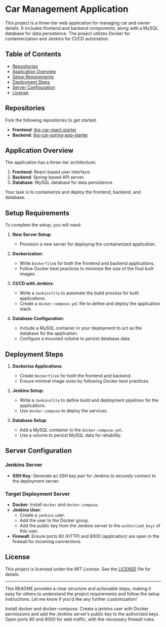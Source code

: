 # Car Management Application

This project is a three-tier web application for managing car and owner details. It includes frontend and backend components, along with a MySQL database for data persistence. The project utilizes Docker for containerization and Jenkins for CI/CD automation.

## Table of Contents
- [Repositories](#repositories)
- [Application Overview](#application-overview)
- [Setup Requirements](#setup-requirements)
- [Deployment Steps](#deployment-steps)
- [Server Configuration](#server-configuration)
- [License](#license)

## Repositories

Fork the following repositories to get started:

- **Frontend**: [lbg-car-react-starter](https://github.com/qa-instructor/lbg-car-react-starter)
- **Backend**: [lbg-car-spring-app-starter](https://github.com/qa-instructor/lbg-car-spring-app-starter)

## Application Overview

The application has a three-tier architecture:
1. **Frontend**: React-based user interface.
2. **Backend**: Spring-based API server.
3. **Database**: MySQL database for data persistence.

Your task is to containerize and deploy the frontend, backend, and database.

## Setup Requirements

To complete the setup, you will need:

1. **New Server Setup**:
   - Provision a new server for deploying the containerized application.

2. **Dockerization**:
   - Write `Dockerfile`s for both the frontend and backend applications.
   - Follow Docker best practices to minimize the size of the final built images.

3. **CI/CD with Jenkins**:
   - Write a `Jenkinsfile` to automate the build process for both applications.
   - Create a `docker-compose.yml` file to define and deploy the application stack.

4. **Database Configuration**:
   - Include a MySQL container in your deployment to act as the database for the application.
   - Configure a mounted volume to persist database data.

## Deployment Steps

1. **Dockerize Applications**:
   - Create `Dockerfile`s for both the frontend and backend.
   - Ensure minimal image sizes by following Docker best practices.

2. **Jenkins Setup**:
   - Write a `Jenkinsfile` to define build and deployment pipelines for the applications.
   - Use `docker-compose` to deploy the services.

3. **Database Setup**:
   - Add a MySQL container in the `docker-compose.yml`.
   - Use a volume to persist MySQL data for reliability.

## Server Configuration

### Jenkins Server
- **SSH Key**: Generate an SSH key pair for Jenkins to securely connect to the deployment server.
  
### Target Deployment Server
- **Docker**: Install `docker` and `docker-compose`.
- **Jenkins User**:
  - Create a `jenkins` user.
  - Add the user to the Docker group.
  - Add the public key from the Jenkins server to the `authorized_keys` of this user.
- **Firewall**: Ensure ports 80 (HTTP) and 8000 (application) are open in the firewall for incoming connections.

## License

This project is licensed under the MIT License. See the [LICENSE](LICENSE) file for details.

---

This README provides a clear structure and actionable steps, making it easy for others to understand the project requirements and follow the setup instructions. Let me know if you'd like any further customization!

Install docker and docker-compose.
Create a jenkins user with Docker permissions and add the Jenkins server’s public key to the authorized keys.
Open ports 80 and 8000 for web traffic, with the necessary firewall rules.
